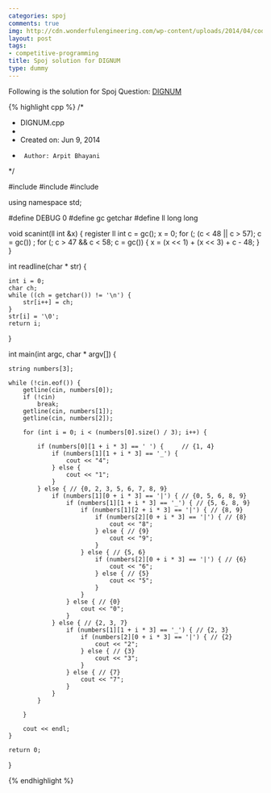 ```yaml
---
categories: spoj
comments: true
img: http://cdn.wonderfulengineering.com/wp-content/uploads/2014/04/code-wallpaper-6.png
layout: post
tags:
- competitive-programming
title: Spoj solution for DIGNUM
type: dummy
---
```


Following is the solution for Spoj Question: [DIGNUM](http://www.spoj.com/problems/DIGNUM/)

{% highlight cpp %}
/*
 * DIGNUM.cpp
 *
 *  Created on: Jun 9, 2014
 *      Author: Arpit Bhayani
 */

#include <cstdio>
#include <cstdlib>
#include <iostream>

using namespace std;

#define DEBUG 0
#define gc getchar
#define ll long long

void scanint(ll int &x) {
	register ll int c = gc();
	x = 0;
	for (; (c < 48 || c > 57); c = gc())
		;
	for (; c > 47 && c < 58; c = gc()) {
		x = (x << 1) + (x << 3) + c - 48;
	}
}

int readline(char * str) {

	int i = 0;
	char ch;
	while ((ch = getchar()) != '\n') {
		str[i++] = ch;
	}
	str[i] = '\0';
	return i;
}

int main(int argc, char * argv[]) {

	string numbers[3];

	while (!cin.eof()) {
		getline(cin, numbers[0]);
		if (!cin)
			break;
		getline(cin, numbers[1]);
		getline(cin, numbers[2]);

		for (int i = 0; i < (numbers[0].size() / 3); i++) {

			if (numbers[0][1 + i * 3] == ' ') {     // {1, 4}
				if (numbers[1][1 + i * 3] == '_') {
					cout << "4";
				} else {
					cout << "1";
				}
			} else { // {0, 2, 3, 5, 6, 7, 8, 9}
				if (numbers[1][0 + i * 3] == '|') { // {0, 5, 6, 8, 9}
					if (numbers[1][1 + i * 3] == '_') { // {5, 6, 8, 9}
						if (numbers[1][2 + i * 3] == '|') { // {8, 9}
							if (numbers[2][0 + i * 3] == '|') { // {8}
								cout << "8";
							} else { // {9}
								cout << "9";
							}
						} else { // {5, 6}
							if (numbers[2][0 + i * 3] == '|') { // {6}
								cout << "6";
							} else { // {5}
								cout << "5";
							}
						}
					} else { // {0}
						cout << "0";
					}
				} else { // {2, 3, 7}
					if (numbers[1][1 + i * 3] == '_') { // {2, 3}
						if (numbers[2][0 + i * 3] == '|') { // {2}
							cout << "2";
						} else { // {3}
							cout << "3";
						}
					} else { // {7}
						cout << "7";
					}
				}
			}

		}

		cout << endl;
	}

	return 0;
}

{% endhighlight %}